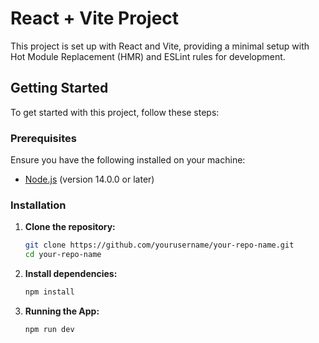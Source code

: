 # React + Vite Project

This project is set up with React and Vite, providing a minimal setup with Hot Module Replacement (HMR) and ESLint rules for development.

## Getting Started

To get started with this project, follow these steps:

### Prerequisites

Ensure you have the following installed on your machine:
- [Node.js](https://nodejs.org/) (version 14.0.0 or later)

### Installation

1. **Clone the repository:**

   ```bash
   git clone https://github.com/yourusername/your-repo-name.git
   cd your-repo-name

2. **Install dependencies:**

   ```bash
   npm install

3. **Running the App:**

   ```bash
   npm run dev



